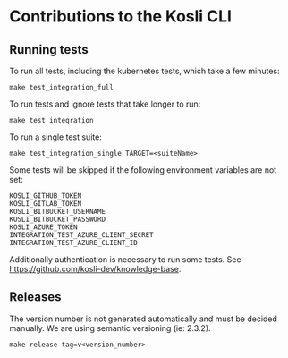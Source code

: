 # Contributions to the Kosli CLI

## Running tests

To run all tests, including the kubernetes tests, which take a few minutes:
```
make test_integration_full
```

To run tests and ignore tests that take longer to run:
```
make test_integration
```

To run a single test suite:
```
make test_integration_single TARGET=<suiteName>
```

Some tests will be skipped if the following environment variables are not set:
```
KOSLI_GITHUB_TOKEN
KOSLI_GITLAB_TOKEN
KOSLI_BITBUCKET_USERNAME
KOSLI_BITBUCKET_PASSWORD
KOSLI_AZURE_TOKEN
INTEGRATION_TEST_AZURE_CLIENT_SECRET
INTEGRATION_TEST_AZURE_CLIENT_ID
```

Additionally authentication is necessary to run some tests. See https://github.com/kosli-dev/knowledge-base.

## Releases

The version number is not generated automatically and must be decided manually.
We are using semantic versioning (ie: 2.3.2).
```
make release tag=v<version_number>
```